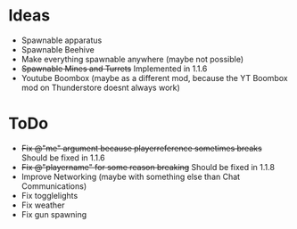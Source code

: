 # Ideas
- Spawnable apparatus
- Spawnable Beehive
- Make everything spawnable anywhere (maybe not possible)
- ~~Spawnable Mines and Turrets~~ Implemented in 1.1.6
- Youtube Boombox (maybe as a different mod, because the YT Boombox mod on Thunderstore doesnt always work)

# ToDo
- ~~Fix @"me" argument because playerreference sometimes breaks~~ Should be fixed in 1.1.6
- ~~Fix @"playername" for some reason breaking~~ Should be fixed in 1.1.8
- Improve Networking (maybe with something else than Chat Communications)
- Fix togglelights
- Fix weather
- Fix gun spawning
